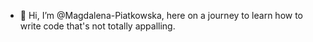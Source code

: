 - 👋 Hi, I’m @Magdalena-Piatkowska, here on a journey to learn how to write code that's not totally appalling.


<!---
Magdalena-Piatkowska/Magdalena-Piatkowska is a ✨ special ✨ repository because its `README.md` (this file) appears on your GitHub profile.
You can click the Preview link to take a look at your changes.
--->
